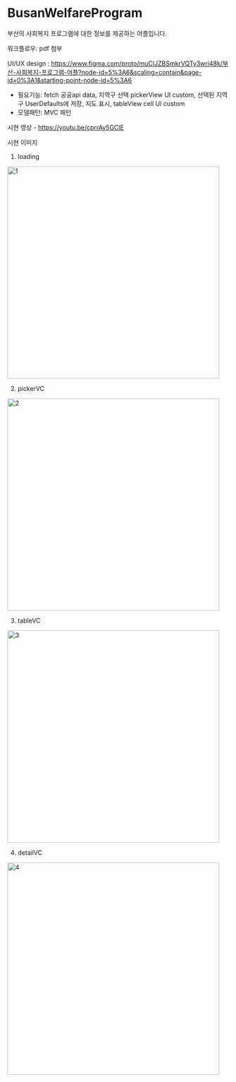 # BusanWelfareProgram
부산의 사회복지 프로그램에 대한 정보를 제공하는 어플입니다.

워크플로우: pdf 첨부

UI/UX design : https://www.figma.com/proto/muCIJZBSmkrVQTy3wri48k/부산-사회복지-프로그램-어플?node-id=5%3A6&scaling=contain&page-id=0%3A1&starting-point-node-id=5%3A6

- 필요기능: fetch 공공api data, 지역구 선택 pickerView UI custom, 선택된 지역구 UserDefaults에 저장, 지도 표시, tableView cell UI custom
- 모델패턴: MVC 패턴

시현 영상 - https://youtu.be/cprrAy5GClE

시현 이미지

1. loading
<img width="481" alt="1" src="https://user-images.githubusercontent.com/37135479/135082644-87d49e78-dc8d-4c5a-b897-0ad377c016e5.png">

2. pickerVC
<img width="481" alt="2" src="https://user-images.githubusercontent.com/37135479/135082766-858dda15-fc5e-4a9a-894e-a897cc67192a.png">

3. tableVC
<img width="481" alt="3" src="https://user-images.githubusercontent.com/37135479/135082862-c97ee26d-aa5f-4cdc-97dd-f2ca47f462d6.png">

4. detailVC
<img width="481" alt="4" src="https://user-images.githubusercontent.com/37135479/135082944-50020e8d-f7a5-4916-a3e2-f22f271c25c2.png">
